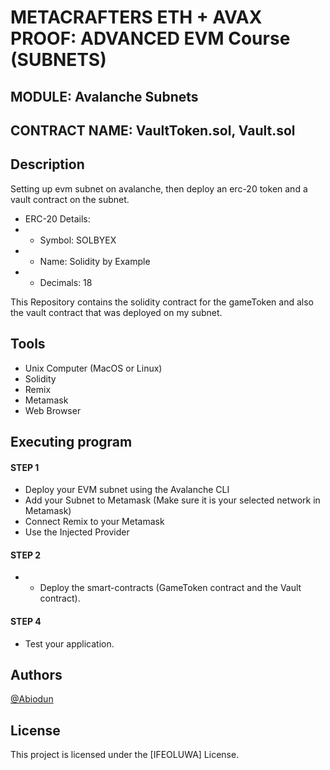 # METACRAFTERS ETH + AVAX PROOF: ADVANCED EVM Course (SUBNETS)
## MODULE: Avalanche Subnets
## CONTRACT NAME: VaultToken.sol, Vault.sol

## Description
Setting up evm subnet on avalanche, then deploy an erc-20 token and a vault contract on the subnet.
 
 * ERC-20 Details:
 * - Symbol: SOLBYEX
 * - Name: Solidity by Example
 * - Decimals: 18


This Repository contains the solidity contract for the gameToken and also the vault contract that was deployed on my subnet.

## Tools
- Unix Computer (MacOS or Linux)
- Solidity
- Remix
- Metamask
- Web Browser


## Executing program
#### STEP 1
- Deploy your EVM subnet using the Avalanche CLI
- Add your Subnet to Metamask (Make sure it is your selected network in Metamask)
- Connect Remix to your Metamask
- Use the Injected Provider

#### STEP 2
- - Deploy the smart-contracts (GameToken contract and the Vault contract).

#### STEP 4
- Test your application.


## Authors
  [@Abiodun](https://twitter.com/codeAngel_)

## License

This project is licensed under the [IFEOLUWA] License.